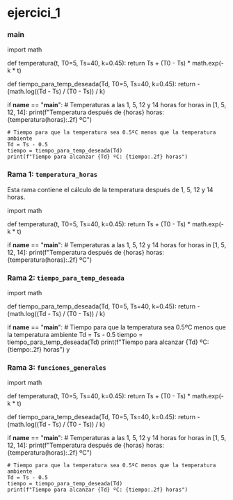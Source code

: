 # ejercici_1

### main

import math

def temperatura(t, T0=5, Ts=40, k=0.45):
    return Ts + (T0 - Ts) * math.exp(-k * t)

def tiempo_para_temp_deseada(Td, T0=5, Ts=40, k=0.45):
    return -(math.log((Td - Ts) / (T0 - Ts)) / k)

if __name__ == "__main__":
    # Temperaturas a las 1, 5, 12 y 14 horas
    for horas in [1, 5, 12, 14]:
        print(f"Temperatura después de {horas} horas: {temperatura(horas):.2f} ºC")

    # Tiempo para que la temperatura sea 0.5ºC menos que la temperatura ambiente
    Td = Ts - 0.5
    tiempo = tiempo_para_temp_deseada(Td)
    print(f"Tiempo para alcanzar {Td} ºC: {tiempo:.2f} horas")

### Rama 1: `temperatura_horas`

Esta rama contiene el cálculo de la temperatura después de 1, 5, 12 y 14 horas.


import math

def temperatura(t, T0=5, Ts=40, k=0.45):
    return Ts + (T0 - Ts) * math.exp(-k * t)

if __name__ == "__main__":
    # Temperaturas a las 1, 5, 12 y 14 horas
    for horas in [1, 5, 12, 14]:
        print(f"Temperatura después de {horas} horas: {temperatura(horas):.2f} ºC")


### Rama 2: `tiempo_para_temp_deseada`



import math

def tiempo_para_temp_deseada(Td, T0=5, Ts=40, k=0.45):
    return -(math.log((Td - Ts) / (T0 - Ts)) / k)

if __name__ == "__main__":
    # Tiempo para que la temperatura sea 0.5ºC menos que la temperatura ambiente
    Td = Ts - 0.5
    tiempo = tiempo_para_temp_deseada(Td)
    print(f"Tiempo para alcanzar {Td} ºC: {tiempo:.2f} horas")
y

### Rama 3: `funciones_generales`


import math

def temperatura(t, T0=5, Ts=40, k=0.45):
    return Ts + (T0 - Ts) * math.exp(-k * t)

def tiempo_para_temp_deseada(Td, T0=5, Ts=40, k=0.45):
    return -(math.log((Td - Ts) / (T0 - Ts)) / k)

if __name__ == "__main__":
    # Temperaturas a las 1, 5, 12 y 14 horas
    for horas in [1, 5, 12, 14]:
        print(f"Temperatura después de {horas} horas: {temperatura(horas):.2f} ºC")

    # Tiempo para que la temperatura sea 0.5ºC menos que la temperatura ambiente
    Td = Ts - 0.5
    tiempo = tiempo_para_temp_deseada(Td)
    print(f"Tiempo para alcanzar {Td} ºC: {tiempo:.2f} horas")


